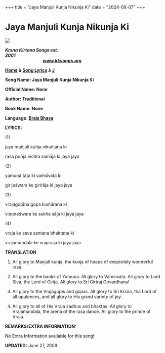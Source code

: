 +++
title = "Jaya Manjuli Kunja Nikunja Ki"
date = "2024-08-07"
+++

# Jaya Manjuli Kunja Nikunja Ki
**[![](http://kksongs.org/image_files/image002.jpg)](http://kksongs.org/)**

**_Krsna_** **_Kirtana Songs est. 2001_**                                                                                                                                                      **_www.kksongs.org_**

**[Home](http://kksongs.org/)** **à** **[Song Lyrics](http://kksongs.org/lyrics.html)** **à** **[J](http://kksongs.org/songs/song_j.html)**

**Song Name: Jaya Manjuli Kunja Nikunja Ki**

**Official Name: None**

**Author: Traditional**

**Book Name: None**

**Language: [Braja Bhasa](http://kksongs.org/language/list/braja_bhasa.html)**

**LYRICS:**

(1)

jaya mañjuli kuñja nikuñjana ki

rasa puñja vicitra samāja ki jaya jaya

(2)

yamunā taṭa ki vaḿśīvata ki

girijeśwara ke girirāja ki jaya jaya

(3)

vrajagopīna gopa kumārana ki

vipuneśwara ke sukha sāja ki jaya jaya

(4)

vraja ke sava santana bhaktana ki

vrajamaṇḍala ke vrajarāja ki jaya jaya

**TRANSLATION**

1) All glory to Manjuli kunja, the kunja of heaps of exquisitely wonderful rasa.

2) All glory to the banks of Yamuna. All glory to Vamsivata. All glory to Lord Siva, the Lord of Girija. All glory to Sri Giriraj Govardhana!

3) All glory to the Vrajagopis and gopas. All glory to Sri Krsna, tha Lord of all opulences, and all glory to His grand variety of joy.

4) All glory to all of His Vraja sadhus and bhaktas. All glory to Vrajamandala, the arena of the rasa dance. All glory to the prince of Vraja.

**REMARKS/EXTRA INFORMATION:**

No Extra Information available for this song!

**UPDATED:** June 27, 2009